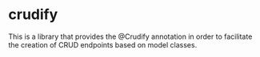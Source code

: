 # crudify
This is a library that provides the @Crudify annotation in order to facilitate the creation of CRUD endpoints based on model classes.
